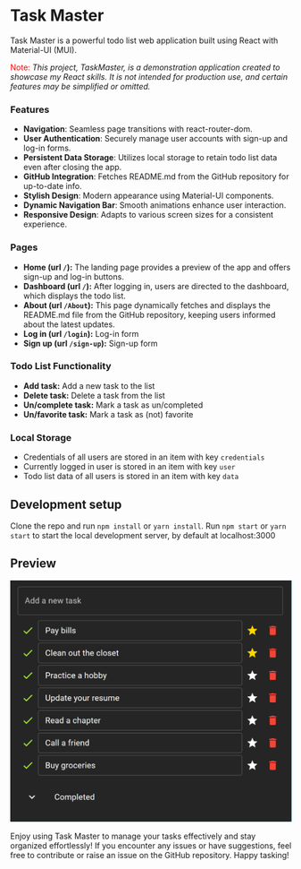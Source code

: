 # Task Master

Task Master is a powerful todo list web application built using React with Material-UI (MUI).

<span style="color: red;">Note:</span>
_This project, TaskMaster, is a demonstration application created to showcase my React skills. It is not intended for production use, and certain features may be simplified or omitted._

### Features
- **Navigation**: Seamless page transitions with react-router-dom.
- **User Authentication**: Securely manage user accounts with sign-up and log-in forms.
- **Persistent Data Storage**: Utilizes local storage to retain todo list data even after closing the app.
- **GitHub Integration**: Fetches README.md from the GitHub repository for up-to-date info.
- **Stylish Design**: Modern appearance using Material-UI components.
- **Dynamic Navigation Bar**: Smooth animations enhance user interaction.
- **Responsive Design**: Adapts to various screen sizes for a consistent experience.

### Pages
- **Home (url `/`):** The landing page provides a preview of the app and offers sign-up and log-in buttons.
- **Dashboard (url `/`):** After logging in, users are directed to the dashboard, which displays the todo list.
- **About (url `/About`):** This page dynamically fetches and displays the README.md file from the GitHub repository, keeping users informed about the latest updates.
- **Log in (url `/login`):** Log-in form
- **Sign up (url `/sign-up`):** Sign-up form

### Todo List Functionality
- **Add task:** Add a new task to the list
- **Delete task:** Delete a task from the list
- **Un/complete task:** Mark a task as un/completed
- **Un/favorite task:** Mark a task as (not) favorite

### Local Storage
- Credentials of all users are stored in an item with key `credentials`
- Currently logged in user is stored in an item with key `user`
- Todo list data of all users is stored in an item with key `data`

## Development setup

Clone the repo and run `npm install` or `yarn install`.
Run `npm start` or `yarn start` to start the local development server, by default at localhost:3000

## Preview
![Todo preview image](public/Todo.png)

Enjoy using Task Master to manage your tasks effectively and stay organized effortlessly! If you encounter any issues or have suggestions, feel free to contribute or raise an issue on the GitHub repository. Happy tasking!

